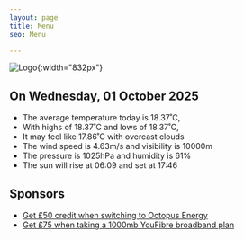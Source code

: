 ```yaml
---
layout: page
title: Menu
seo: Menu

---
```


![Logo](/images/logo.jpg){:width="832px"}

<!-- weather_marker starts -->
## On Wednesday, 01 October 2025

- The average temperature today is 18.37˚C,
- With highs of 18.37˚C and lows of 18.37˚C,
- It may feel like 17.86˚C with overcast clouds
- The wind speed is 4.63m/s and visibility is 10000m
- The pressure is 1025hPa and humidity is 61%
- The sun will rise at 06:09 and set at 17:46

<!-- weather_marker ends -->

## Sponsors

- [Get £50 credit when switching to Octopus Energy](https://bit.ly/3oD1nnS)
- [Get £75 when taking a 1000mb YouFibre broadband plan](https://aklam.io/91zWhU?)
